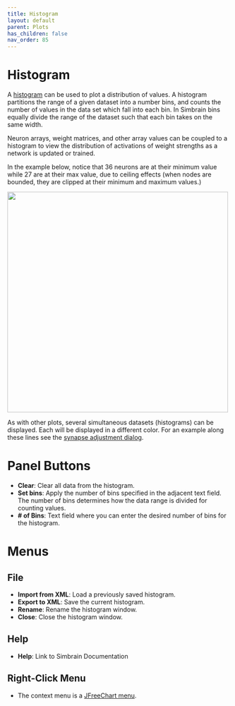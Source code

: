 ```yaml
---
title: Histogram
layout: default
parent: Plots
has_children: false
nav_order: 85
---
```


# Histogram

A [histogram](https://en.wikipedia.org/wiki/Histogram) can be used to plot a distribution of values. A histogram partitions the range of a given dataset into a number bins, and counts the number of values in the data set which fall into each bin. In Simbrain bins equally divide the range of the dataset such that each bin takes on the same width.

Neuron arrays, weight matrices, and other array values can be coupled to a histogram to view the distribution of activations of weight strengths as a network is updated or trained.

In the example below, notice that 36 neurons are at their minimum value while 27 are at their max value, due to ceiling effects (when nodes are bounded, they are clipped at their minimum and maximum values.)

<img src="../../assets/images/histogram.png" style="width:500px;"/> <br />


As with other plots, several simultaneous datasets (histograms) can be displayed. Each will be displayed in a different color. For an example along these lines see the [synapse adjustment dialog](/docs/network/synapses/synapseAdjustment.html).

# Panel Buttons

- **Clear**: Clear all data from the histogram.
- **Set bins**: Apply the number of bins specified in the adjacent text field. The number of bins determines how the data range is divided for counting values.
- **# of Bins**: Text field where you can enter the desired number of bins for the histogram.

# Menus

## File

- **Import from XML**: Load a previously saved histogram.
- **Export to XML**: Save the current histogram.
- **Rename**: Rename the histogram window.
- **Close**: Close the histogram window.

## Help

- **Help**: Link to Simbrain Documentation

## Right-Click Menu

- The context menu is a [JFreeChart menu](./#jfreechart-right-click-menu).
